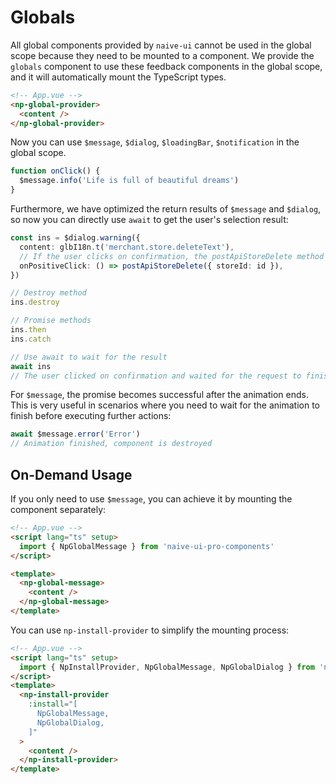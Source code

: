 # Globals

All global components provided by `naive-ui` cannot be used in the global scope because they need to be mounted to a component. We provide the `globals` component to use these feedback components in the global scope, and it will automatically mount the TypeScript types.

```html
<!-- App.vue -->
<np-global-provider>
  <content />
</np-global-provider>
```

Now you can use `$message`, `$dialog`, `$loadingBar`, `$notification` in the global scope.

<demo title="Basic" src="./demo/basic.vue" />

```ts
function onClick() {
  $message.info('Life is full of beautiful dreams')
}
```

Furthermore, we have optimized the return results of `$message` and `$dialog`, so now you can directly use `await` to get the user's selection result:

```ts
const ins = $dialog.warning({
  content: glbI18n.t('merchant.store.deleteText'),
  // If the user clicks on confirmation, the postApiStoreDelete method will be executed, and the button will be in a loading state.
  onPositiveClick: () => postApiStoreDelete({ storeId: id }),
})

// Destroy method
ins.destroy

// Promise methods
ins.then
ins.catch

// Use await to wait for the result
await ins
// The user clicked on confirmation and waited for the request to finish
```

For `$message`, the promise becomes successful after the animation ends. This is very useful in scenarios where you need to wait for the animation to finish before executing further actions:

```ts
await $message.error('Error')
// Animation finished, component is destroyed
```

## On-Demand Usage

If you only need to use `$message`, you can achieve it by mounting the component separately:

```html
<!-- App.vue -->
<script lang="ts" setup>
  import { NpGlobalMessage } from 'naive-ui-pro-components'
</script>

<template>
  <np-global-message>
    <content />
  </np-global-message>
</template>
```

You can use `np-install-provider` to simplify the mounting process:

```html
<!-- App.vue -->
<script lang="ts" setup>
  import { NpInstallProvider, NpGlobalMessage, NpGlobalDialog } from 'naive-ui-pro-components'
</script>
<template>
  <np-install-provider
    :install="[
      NpGlobalMessage,
      NpGlobalDialog,
    ]"
  >
    <content />
  </np-install-provider>
</template>
```
